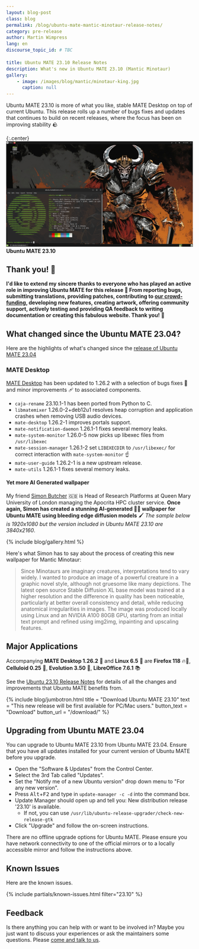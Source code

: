 ```yaml
---
layout: blog-post
class: blog
permalink: /blog/ubuntu-mate-mantic-minotaur-release-notes/
category: pre-release
author: Martin Wimpress
lang: en
discourse_topic_id: # TBC

title: Ubuntu MATE 23.10 Release Notes
description: What's new in Ubuntu MATE 23.10 (Mantic Minotaur)
gallery:
    - image: /images/blog/mantic/minotaur-king.jpg
      caption: null
---
```


Ubuntu MATE 23.10 is more of what you like, stable MATE Desktop on top of current Ubuntu.
This release rolls up a number of bugs fixes and updates that continues to build on recent releases, where the focus has been on improving stability 🪨

{:.center}
![Ubuntu MATE 23.10](/images/blog/mantic/screenshot.png)
**Ubuntu MATE 23.10**

## Thank you! 🙇

**I'd like to extend my sincere thanks to everyone who has played an active role in improving Ubuntu MATE for this release 👏 From reporting bugs, submitting translations, providing patches, contributing to [our crowd-funding](https://www.patreon.com/ubuntu_mate), developing new features, creating artwork, offering community support, actively
testing and providing QA feedback to writing documentation or creating this fabulous website. Thank you!** 💚

## What changed since the Ubuntu MATE 23.04?

Here are the highlights of what's changed since the [release of Ubuntu MATE 23.04](https://ubuntu-mate.org/blog/ubuntu-mate-lunar-lobster-release-notes/)

### MATE Desktop

[MATE Desktop](https://mate-desktop.org) has been updated to 1.26.2 with a selection of bugs fixes 🐛 and minor improvements 🩹 to associated components.

- `caja-rename` 23.10.1-1 has been ported from Python to C.
- `libmatemixer` 1.26.0-2+deb12u1 resolves heap corruption and application crashes when removing USB audio devices.
- `mate-desktop` 1.26.2-1 improves portals support.
- `mate-notification-daemon` 1.26.1-1 fixes several memory leaks.
- `mate-system-monitor` 1.26.0-5 now picks up libexec files from `/usr/libexec`
- `mate-session-manager` 1.26.1-2 set `LIBEXECDIR` to `/usr/libexec/` for correct interaction with `mate-system-monitor` ☝️
- `mate-user-guide` 1.26.2-1 is a new upstream release.
- `mate-utils` 1.26.1-1 fixes several memory leaks.

#### Yet more AI Generated wallpaper

My friend [Simon Butcher](https://twitter.com/simonjbutcher) 🇬🇧 is Head of Research Platforms at Queen Mary University of London managing the Apocrita HPC cluster service. **Once again, Simon has created a stunning AI-generated 🤖🧠 wallpaper for Ubuntu MATE using bleeding edge diffusion models** 🖌 *The sample below is 1920x1080 but the version included in Ubuntu MATE 23.10 are 3840x2160*.

{% include blog/gallery.html %}

Here's what Simon has to say about the process of creating this new wallpaper for Mantic Minotaur:

> Since Minotaurs are imaginary creatures, interpretations tend to vary widely. I wanted to produce an image of a powerful creature in a graphic novel style, although not gruesome like many depictions. The latest open source Stable Diffusion XL base model was trained at a higher resolution and the difference in quality has been noticeable, particularly at better overall consistency and detail, while reducing anatomical irregularities in images. The image was produced locally using Linux and an NVIDIA A100 80GB GPU, starting from an initial text prompt and refined using img2img, inpainting and upscaling features.

## Major Applications

Accompanying **MATE Desktop 1.26.2** 🧉 and **Linux 6.5** 🐧 are **Firefox 118** 🔥🦊,
**Celluloid 0.25** 🎥, **Evolution 3.50** 📧, **LibreOffice 7.6.1** 📚

See the [Ubuntu 23.10 Release Notes](https://discourse.ubuntu.com/t/mantic-minotaur-release-notes/35534)
for details of all the changes and improvements that Ubuntu MATE benefits from.

{% include blog/jumbotron.html
    title = "Download Ubuntu MATE 23.10"
    text = "This new release will be first available for PC/Mac users."
    button_text = "Download"
    button_url = "/download/"
%}

## Upgrading from Ubuntu MATE 23.04

You can upgrade to Ubuntu MATE 23.10 from Ubuntu MATE 23.04. Ensure that you
have all updates installed for your current version of Ubuntu MATE before you
upgrade.

  * Open the "Software & Updates" from the Control Center.
  * Select the 3rd Tab called "Updates".
  * Set the "Notify me of a new Ubuntu version" drop down menu to "For any new version".
  * Press <kbd>Alt</kbd>+<kbd>F2</kbd> and type in `update-manager -c -d` into the command box.
  * Update Manager should open up and tell you: New distribution release '23.10' is available.
    * If not, you can use `/usr/lib/ubuntu-release-upgrader/check-new-release-gtk`
  * Click "Upgrade" and follow the on-screen instructions.

There are no offline upgrade options for Ubuntu MATE. Please ensure you have
network connectivity to one of the official mirrors or to a locally accessible
mirror and follow the instructions above.

## Known Issues

Here are the known issues.

{% include partials/known-issues.html filter="23.10" %}

## Feedback

Is there anything you can help with or want to be involved in? Maybe you just
want to discuss your experiences or ask the maintainers some questions. Please
[come and talk to us](https://ubuntu-mate.community/).
